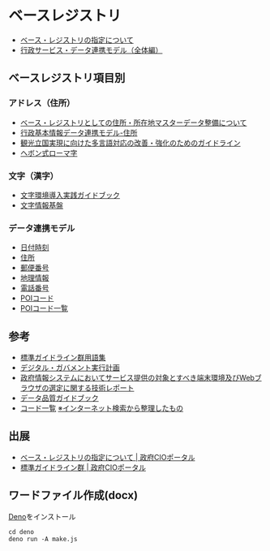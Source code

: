 # ベースレジストリ

- [ベース・レジストリの指定について](ベース・レジストリの指定について.md)
- [行政サービス・データ連携モデル（全体編）](行政サービス・データ連携モデル（全体編）.md)

## ベースレジストリ項目別

### アドレス（住所）

- [ベース・レジストリとしての住所・所在地マスターデータ整備について](ベース・レジストリとしての住所・所在地マスターデータ整備について.md)
- [行政基本情報データ連携モデル-住所](行政基本情報データ連携モデル-住所.md)
- [観光立国実現に向けた多言語対応の改善・強化のためのガイドライン](観光立国実現に向けた多言語対応の改善・強化のためのガイドライン.md)
- [ヘボン式ローマ字](ヘボン式ローマ字.csv)

### 文字（漢字）

- [文字環境導入実践ガイドブック](文字環境導入実践ガイドブック.md)
- [文字情報基盤](https://github.com/code4fukui/mojikiban)

### データ連携モデル

- [日付時刻](行政基本情報データ連携モデル-日付及び時刻.md)
- [住所](行政基本情報データ連携モデル-住所.md)
- [郵便番号](行政基本情報データ連携モデル-郵便番号.md)
- [地理情報](行政基本情報データ連携モデル-地理情報.md)
- [電話番号](行政基本情報データ連携モデル-電話番号.md)
- [POIコード](行政基本情報データ連携モデル-POIコード.md)
- [POIコード一覧](POIコード.csv)

## 参考

- [標準ガイドライン群用語集](https://code4fukui.github.io/stdwords-jp/)
- [デジタル・ガバメント実行計画](デジタル・ガバメント実行計画.md)
- [政府情報システムにおいてサービス提供の対象とすべき端末環境及びWebブラウザの選定に関する技術レポート](政府情報システムにおいてサービス提供の対象とすべき端末環境及びWebブラウザの選定に関する技術レポート.md)
- [データ品質ガイドブック](データ品質ガイドブック.md)
- [コード一覧](コード一覧.csv) [※インターネット検索から整理したもの](https://cio.go.jp/codes)

## 出展

- [ベース・レジストリの指定について | 政府CIOポータル](https://cio.go.jp/node/2764)
- [標準ガイドライン群 | 政府CIOポータル](https://cio.go.jp/guides)

## ワードファイル作成(docx)

[Deno](https://deno.land)をインストール
```
cd deno
deno run -A make.js
```

